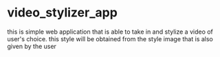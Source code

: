 # video_stylizer_app
this is simple web application that is able to take in and stylize a video of user's choice. this style will be obtained from the style image that is also given by the user

